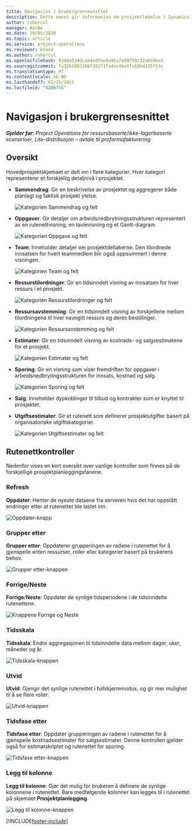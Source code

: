 ```yaml
---
title: Navigasjon i brukergrensesnittet
description: Dette emnet gir informasjon om prosjektledelse i Dynamics 365 Project-operasjoner.
author: ruhercul
manager: AnnBe
ms.date: 10/05/2020
ms.topic: article
ms.service: project-operations
ms.reviewer: kfend
ms.author: ruhercul
ms.openlocfilehash: 02dda534dcab4e8fee0a96a7e09759c32a669be5
ms.sourcegitcommit: fa32b1893286f20271fa4ec4be8fc68bd135f53c
ms.translationtype: HT
ms.contentlocale: nb-NO
ms.lasthandoff: 02/15/2021
ms.locfileid: "5286755"
---
```

# <a name="navigating-the-user-interface"></a>Navigasjon i brukergrensesnittet

_**Gjelder for:** Project Operations for ressursbaserte/ikke-lagerbaserte scenarioer, Lite-distribusjon – avtale til proformafakturering_

## <a name="overview"></a>Oversikt

Hovedprosjektskjemaet er delt inn i flere kategorier. Hver kategori representerer et forskjellig detaljnivå i prosjektet.

- **Sammendrag**: Gir en beskrivelse av prosjektet og aggregerer både planlagt og faktisk prosjekt ytelse.

    ![Kategorien Sammendrag og felt](media/navigation7.png)

- **Oppgaver**: Gir detaljer om arbeidsnedbrytningsstrukturen representert av en rutenettvisning, en tavlevisning og et Gantt-diagram.

    ![Kategorien Oppgave og felt](media/navigation8.png)

- **Team**: Inneholder detaljer om prosjektdeltakerne. Den tilordnede innsatsen for hvert teammedlem blir også oppsummert i denne visningen.

    ![Kategorien Team og felt](media/navigation9.png)

- **Ressurstilordninger**: Gir en tidsinndelt visning av innsatsen for hver ressurs i et prosjekt.

    ![Kategorien Ressurstilordninger og felt](media/navigation10.png)

- **Ressursavstemming**: Gir en tidsinndelt visning av forskjellene mellom tilordningene til hver navngitt ressurs og deres bestillinger.

    ![Kategorien Ressursavstemming og felt](media/navigation11.png)

- **Estimater**: Gir en tidsinndelt visning av kostnads- og salgsestimatene for et prosjekt.

    ![Kategorien Estimater og felt](media/navigation12.png)

- **Sporing**: Gir en visning som viser fremdriften for oppgaver i arbeidsnedbrytingsstrukturen for innsats, kostnad og salg.

    ![Kategorien Sporing og felt](media/navigation13.png)

- **Salg**: Inneholder dypkoblinger til tilbud og kontrakter som er knyttet til prosjektet.

- **Utgiftsestimater**: Gir et rutenett som definerer prosjektutgifter basert på organisatoriske utgiftskategorier.

    ![Kategorien Utgiftsestimater og felt](media/navigation14.png)

## <a name="grid-controls"></a>Rutenettkontroller

Nedenfor vises en kort oversikt over vanlige kontroller som finnes på de forskjellige prosjektplanleggingsfanene.

### <a name="refresh"></a>Refresh

**Oppdater**: Henter de nyeste dataene fra serveren hvis det har oppstått endringer etter at rutenettet ble lastet inn.

![Oppdater-knapp](media/navigation7.png)

### <a name="group-by"></a>Grupper etter

**Grupper etter**: Oppdaterer grupperingen av radene i rutenettet for å gjenspeile enten ressurser, roller eller kategorier basert på brukerens behov.

![Grupper etter-knappen](media/navigation6.png)

### <a name="previousnext"></a>Forrige/Neste

**Forrige**/**Neste**: Oppdater de synlige tidsperiodene i de tidsinndelte rutenettene.

![Knappene Forrige og Neste](media/navigation2.png)

### <a name="timescale"></a>Tidsskala

**Tidsskala**: Endre aggregasjonen til tidsinndelte data mellom dager, uker, måneder og år.

![Tidsskala-knappen](media/navigation3.png)

### <a name="expand"></a>Utvid

**Utvid**: Gjengir det synlige rutenettet i fullskjermmodus, og gir mer mulighet til å se flere roller.

![Utvid-knappen](media/navigation4.png)

### <a name="time-phase-by"></a>Tidsfase etter

**Tidsfase etter**: Oppdater grupperingen av radene i rutenettet for å gjenspeile kostnadsestimater for salgsestimater. Denne kontrollen gjelder også for estimatskriptet og rutenettet for sporing.

![Tidsfase etter-knappen](media/navigation0.png)

### <a name="add-column"></a>Legg til kolonne

**Legg til kolonne**: Gjør det mulig for brukeren å definere de synlige kolonnene i rutenettet. Bare medfølgende kolonner kan legges til i rutenettet på skjemaet **Prosjektplanlegging**.

![Legg til kolonne-knappen](media/navigation5.png)


[!INCLUDE[footer-include](../includes/footer-banner.md)]